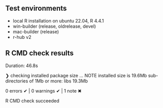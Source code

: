 ## Test environments

- local R installation on ubuntu 22.04, R 4.4.1
- win-builder (release, oldrelease, devel)
- mac-builder (release)
- r-hub v2


## R CMD check results

Duration: 46.8s

❯ checking installed package size ... NOTE
    installed size is 19.6Mb
    sub-directories of 1Mb or more:
      libs  19.3Mb

0 errors ✔ | 0 warnings ✔ | 1 note ✖

R CMD check succeeded
